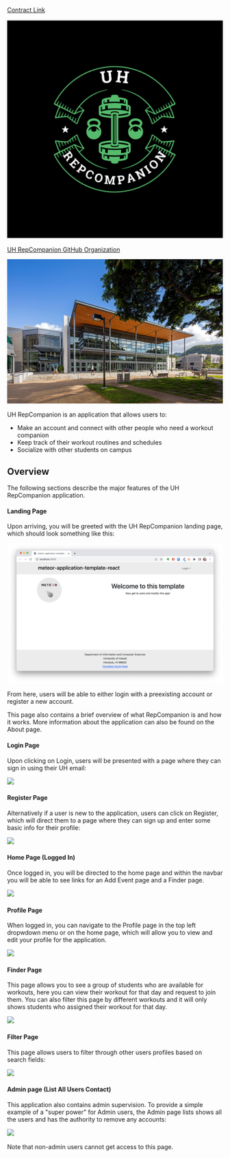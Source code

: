 [Contract Link](https://docs.google.com/document/d/1tp4QYSD7dfjYHTd03d5IHFc6_XyA9PcVLbLC0lbu9PU/edit)

<img src="app/public/images/uh-repcompanion.png">

[UH RepCompanion GitHub Organization](https://github.com/UH-RepCompanion)

<img src="app/public/images/uh-gym.jpeg">

UH RepCompanion is an application that allows users to:

* Make an account and connect with other people who need a workout companion
* Keep track of their workout routines and schedules
* Socialize with other students on campus

## Overview

The following sections describe the major features of the UH RepCompanion application.

#### Landing Page

Upon arriving, you will be greeted with the UH RepCompanion landing page, which should look something like this:

<img src="doc/landing-page.png">

From here, users will be able to either login with a preexisting account or register a new account.

This page also contains a brief overview of what RepCompanion is and how it works. More information about the application can also be found on the About page.

#### Login Page

Upon clicking on Login, users will be presented with a page where they can sign in using their UH email:

<img src="doc/login-page.png">

#### Register Page

Alternatively if a user is new to the application, users can click on Register, which will direct them to a page where they can sign up and enter some basic info for their profile:

<img src="doc/register.png">


#### Home Page (Logged In)

Once logged in, you will be directed to the home page and within the navbar you will be able to see links for an Add Event page and a Finder page.

<img src="doc/signedin-landing-page.png">

#### Profile Page

When logged in, you can navigate to the Profile page in the top left dropwdown menu or on the home page, which will allow you to view and edit your profile for the application.

<img src="doc/profile-page.png">

#### Finder Page

This page allows you to see a group of students who are available for workouts, here you can view their workout for that day and request to join them. You can also filter this page by different workouts and it will only shows students who assigned their workout for that day.

<img src="doc/finder-page.png">

#### Filter Page

This page allows users to filter through other users profiles based on search fields:

<img src="doc/filter-list.png">

#### Admin page (List All Users Contact)

This application also contains admin supervision. To provide a simple example of a "super power" for Admin users, the Admin page lists shows all the users and has the authority to remove any accounts:

<img src="doc/admin-finder-page.png">

Note that non-admin users cannot get access to this page.